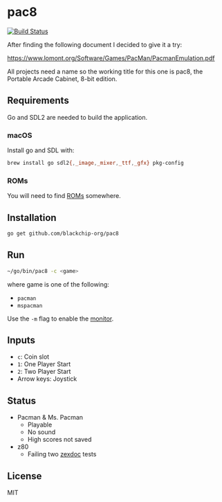 # pac8

[![Build Status](https://travis-ci.com/blackchip-org/pac8.svg?branch=master)](https://travis-ci.com/blackchip-org/pac8)

After finding the following document I decided to give it a try:

https://www.lomont.org/Software/Games/PacMan/PacmanEmulation.pdf

All projects need a name so the working title for this one is pac8, the Portable Arcade Cabinet, 8-bit edition.

## Requirements

Go and SDL2 are needed to build the application.

### macOS

Install go and SDL with:

```bash
brew install go sdl2{,_image,_mixer,_ttf,_gfx} pkg-config
```

### ROMs

You will need to find [ROMs](ROMS.md) somewhere.

## Installation

```bash
go get github.com/blackchip-org/pac8
```

## Run

```bash
~/go/bin/pac8 -c <game>
```

where game is one of the following:

- `pacman`
- `mspacman`


Use the `-m` flag to enable the [monitor](monitor.md).

## Inputs

- `c`: Coin slot
- `1`: One Player Start
- `2`: Two Player Start
- Arrow keys: Joystick

## Status

- Pacman & Ms. Pacman
    - Playable
    - No sound
    - High scores not saved
- z80
    - Failing two [zexdoc](device/proc/z80/internal/zex/README.md) tests

## License

MIT



